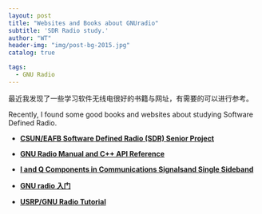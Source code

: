 ```yaml
---
layout: post
title: "Websites and Books about GNUradio"
subtitle: 'SDR Radio study.'
author: "WT"
header-img: "img/post-bg-2015.jpg"
catalog: true

tags:
  - GNU Radio
---
```



最近我发现了一些学习软件无线电很好的书籍与网址，有需要的可以进行参考。

Recently, I found some good books and websites about studying Software Defined Radio. 

- [**CSUN/EAFB Software Defined Radio (SDR) Senior Project**](http://www.csun.edu/~skatz/katzpage/sdr_project/sdrproject.html)

- [**GNU Radio Manual and C++ API Reference**](https://www.gnuradio.org/doc/doxygen/index.html)

- [**I and Q Components in Communications Signalsand Single Sideband**](http://www.csun.edu/~skatz/katzpage/sdr_project/sdr/IandQ%20_and_Sideband_7_10.pdf)

- [**GNU radio 入门**](https://github.com/zhouwt612/Books/blob/master/GNU%20radio/GNU%20radio%20%E5%85%A5%E9%97%A8.pdf)

- [**USRP/GNU Radio Tutorial**](https://github.com/zhouwt612/Books/blob/master/GNU%20radio/USRPGNU%20Radio%20Tutorial.pdf)

